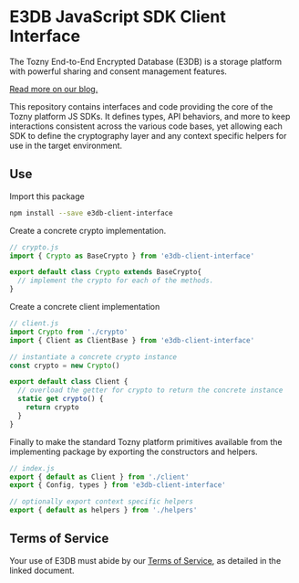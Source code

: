 # E3DB JavaScript SDK Client Interface

The Tozny End-to-End Encrypted Database (E3DB) is a storage platform with powerful sharing and consent management features.

[Read more on our blog.](https://tozny.com/blog/announcing-project-e3db-the-end-to-end-encrypted-database/)

This repository contains interfaces and code providing the core of the Tozny platform JS SDKs. It defines types, API
behaviors, and more to keep interactions consistent across the various code bases, yet allowing each SDK to define the cryptography layer and any context specific helpers for use in the target environment.

## Use

Import this package

```sh
npm install --save e3db-client-interface
```

Create a concrete crypto implementation.

```js
// crypto.js
import { Crypto as BaseCrypto } from 'e3db-client-interface'

export default class Crypto extends BaseCrypto{
  // implement the crypto for each of the methods.
}
```

Create a concrete client implementation

```js
// client.js
import Crypto from './crypto'
import { Client as ClientBase } from 'e3db-client-interface'

// instantiate a concrete crypto instance
const crypto = new Crypto()

export default class Client {
  // overload the getter for crypto to return the concrete instance
  static get crypto() {
    return crypto
  }
}
```

Finally to make the standard Tozny platform primitives available from the implementing package by exporting the constructors and helpers.

```js
// index.js
export { default as Client } from './client'
export { Config, types } from 'e3db-client-interface'

// optionally export context specific helpers
export { default as helpers } from './helpers'
```


## Terms of Service

Your use of E3DB must abide by our [Terms of Service](https://tozny.com/tozny-terms-of-service/), as detailed in the linked document.
